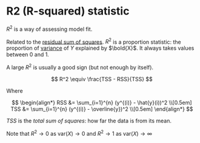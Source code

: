 # R2 (R-squared) statistic

$R^2$ is a way of assessing model fit.

Related to the [residual sum of squares](202210111531.md). $R^2$ is a proportion
statistic: the proportion of [variance](202210081517.md) of $Y$ explained by 
$\bold{X}$. It always takes values between 0 and 1.

A large $R^2$ is usually a good sign (but not enough by itself).

$$
R^2 \equiv \frac{TSS - RSS}{TSS}
$$

Where

$$
\begin{align*}
RSS &= \sum_{i=1}^{n} (y^{(i)} - \hat{y}(i))^2 \\[0.5em]
TSS &= \sum_{i=1}^{n} (y^{(i)} - \overline{y})^2 \\[0.5em]
\end{align*}
$$

$TSS$ is the *total sum of squares*: how far the data is from its mean.

Note that $R^2 \rightarrow 0$ as $\text{var}(X) \rightarrow 0$ and $R^2 \rightarrow 1$
as $\text{var}(X) \rightarrow \infty$
